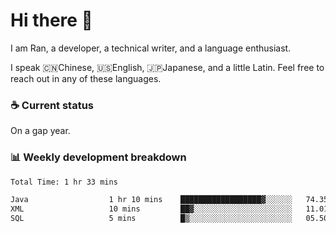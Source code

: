 # Hi there 👋

I am Ran, a developer, a technical writer, and a language enthusiast.

I speak 🇨🇳Chinese, 🇺🇸English, 🇯🇵Japanese, and a little Latin. Feel free to reach out in any of these languages.

<!-- [LinkedIn]() | [Twitter]() | [📧]() -->

### ☕ Current status

On a gap year.

### 📊 Weekly development breakdown

<!--START_SECTION:waka-->

```txt
Total Time: 1 hr 33 mins

Java                  1 hr 10 mins    ██████████████████▓░░░░░░   74.35 %
XML                   10 mins         ██▓░░░░░░░░░░░░░░░░░░░░░░   11.01 %
SQL                   5 mins          █▒░░░░░░░░░░░░░░░░░░░░░░░   05.50 %
```

<!--END_SECTION:waka-->
